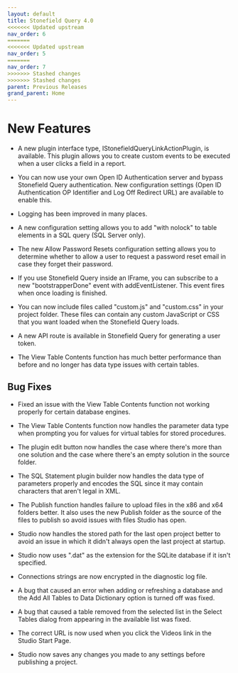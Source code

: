 ```yaml
---
layout: default
title: Stonefield Query 4.0
<<<<<<< Updated upstream
nav_order: 6
=======
<<<<<<< Updated upstream
nav_order: 5
=======
nav_order: 7
>>>>>>> Stashed changes
>>>>>>> Stashed changes
parent: Previous Releases
grand_parent: Home
---
```


# New Features

* A new plugin interface type, IStonefieldQueryLinkActionPlugin, is available. This plugin allows you to create custom events to be executed when a user clicks a field in a report.

* You can now use your own Open ID Authentication server and bypass Stonefield Query authentication. New configuration settings (Open ID Authentication OP Identifier and Log Off Redirect URL) are available to enable this.

* Logging has been improved in many places.

* A new configuration setting allows you to add "with nolock" to table elements in a SQL query (SQL Server only).

* The new Allow Password Resets configuration setting allows you to determine whether to allow a user to request a password reset email in case they forget their password.

* If you use Stonefield Query inside an IFrame, you can subscribe to a new "bootstrapperDone" event with addEventListener. This event fires when once loading is finished.

* You can now include files called "custom.js" and "custom.css" in your project folder. These files can contain any custom JavaScript or CSS that you want loaded when the Stonefield Query loads.

* A new API route is available in Stonefield Query for generating a user token.

* The View Table Contents function has much better performance than before and no longer has data type issues with certain tables.

## Bug Fixes

* Fixed an issue with the View Table Contents function not working properly for certain database engines.

* The View Table Contents function now handles the parameter data type when prompting you for values for virtual tables for stored procedures.

* The plugin edit button now handles the case where there's more than one solution and the case where there's an empty solution in the source folder.

* The SQL Statement plugin builder now handles the data type of parameters properly and encodes the SQL since it may contain characters that aren't legal in XML.

* The Publish function handles failure to upload files in the x86 and x64 folders better. It also uses the new Publish folder as the source of the files to publish so avoid issues with files Studio has open.

* Studio now handles the stored path for the last open project better to avoid an issue in which it didn't always open the last project at startup.

* Studio now uses ".dat" as the extension for the SQLite database if it isn't specified.

* Connections strings are now encrypted in the diagnostic log file.

* A bug that caused an error when adding or refreshing a database and the Add All Tables to Data Dictionary option is turned off was fixed.

* A bug that caused a table removed from the selected list in the Select Tables dialog from appearing in the available list was fixed.

* The correct URL is now used when you click the Videos link in the Studio Start Page.

* Studio now saves any changes you made to any settings before publishing a project.
